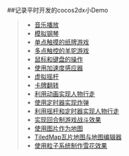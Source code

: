##记录平时开发的cocos2dx小Demo  
>* [音乐播放](https://github.com/XINCGer/Cocos2d-X_Tools/tree/master/Cocos2d-x_Demo/PlayMusic)  
>* [模拟钢琴](https://github.com/XINCGer/Cocos2d-X_Tools/tree/master/Cocos2d-x_Demo/SimulatedPiano)  
>* [单点触摸的纸牌游戏](https://github.com/XINCGer/Cocos2d-X_Tools/tree/master/Cocos2d-x_Demo/TouchOneByOne)  
>* [多点触控的羊驼游戏](https://github.com/XINCGer/Cocos2d-X_Tools/tree/master/Cocos2d-x_Demo/TouchAllAtOnce)
>* [鼠标和键盘的操作](https://github.com/XINCGer/Cocos2d-X_Tools/tree/master/Cocos2d-x_Demo/MouseAndKeyboard)  
>* [使用加速度感应器](https://github.com/XINCGer/Cocos2d-X_Tools/tree/master/Cocos2d-x_Demo/AccelerationSensor)  
>* [虚拟摇杆](https://github.com/XINCGer/Cocos2d-X_Tools/tree/master/Cocos2d-x_Demo/VirtualJoystick)  
>* [卡牌翻转](https://github.com/XINCGer/Cocos2d-X_Tools/tree/master/Cocos2d-x_Demo/RotateCard)
>* [利用动画实现人物行走](https://github.com/XINCGer/Cocos2d-X_Tools/tree/master/Cocos2d-x_Demo/SpriteWalkAnimation)  
>* [使用定时器实现炸弹](https://github.com/XINCGer/Cocos2d-X_Tools/tree/master/Cocos2d-x_Demo/BombBySchedule)  
>* [利用摇杆和定时器实现人物行走](https://github.com/XINCGer/Cocos2d-X_Tools/tree/master/Cocos2d-x_Demo/SpriteWalkByVirtualJoystick)  
>* [实现回合制游戏战斗效果](https://github.com/XINCGer/Cocos2d-X_Tools/tree/master/Cocos2d-x_Demo/TurnBasedFight)  
>* [使用图片作为地图](https://github.com/XINCGer/Cocos2d-X_Tools/tree/master/Cocos2d-x_Demo/MapByPicture)  
>* [TiledMap瓦片地图与地图编辑器](https://github.com/XINCGer/Cocos2d-X_Tools/tree/master/Cocos2d-x_Demo/UsingTiledMap)  
>* [使用粒子系统制作雪花效果](https://github.com/XINCGer/Cocos2d-X_Tools/tree/master/Cocos2d-x_Demo/SnowByParticleSystem)
